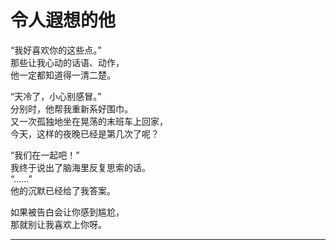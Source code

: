 # 令人遐想的他

“我好喜欢你的这些点。”\
那些让我心动的话语、动作，\
他一定都知道得一清二楚。

“天冷了，小心别感冒。”\
分别时，他帮我重新系好围巾。\
又一次孤独地坐在晃荡的末班车上回家，\
今天，这样的夜晚已经是第几次了呢？

“我们在一起吧！”\
我终于说出了脑海里反复思索的话。\
“……”\
他的沉默已经给了我答案。

如果被告白会让你感到尴尬，\
那就别让我喜欢上你呀。

---

